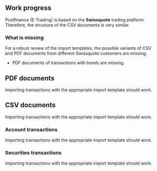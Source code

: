 ## Work progress
Postfinance (E-Trading) is based on the **Swissquote** trading platform. Therefore, the structure of the CSV documents is very similar.

### What is missing
For a robust review of the import templates, the possible variants of CSV and PDF documents from different Swissquote customers are missing.
- PDF documents of transactions with bonds are missing.

## PDF documents
Importing transactions with the appropriate import template should work.

## CSV documents
Importing transactions with the appropriate import template should work.

### Account transactions
Importing transactions with the appropriate import template should work.

### Securities transactions
Importing transactions with the appropriate import template should work.
